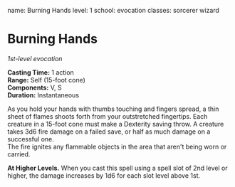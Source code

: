name: Burning Hands
level: 1
school: evocation
classes: sorcerer
         wizard

# Burning Hands 
_1st-level evocation_ 

**Casting Time:** 1 action   
**Range:** Self (15-foot cone)   
**Components:** V, S   
**Duration:** Instantaneous 

As you hold your hands with thumbs touching and fingers spread, a thin sheet of flames shoots forth from your outstretched fingertips. Each creature in a 15-foot cone must make a Dexterity saving throw. A creature takes 3d6 fire damage on a failed save, or half as much damage on a successful one.    
The fire ignites any flammable objects in the area that aren't being worn or carried. 

**At Higher Levels.** When you cast this spell using a spell slot of 2nd level or higher, the damage increases by 1d6 for each slot level above 1st.